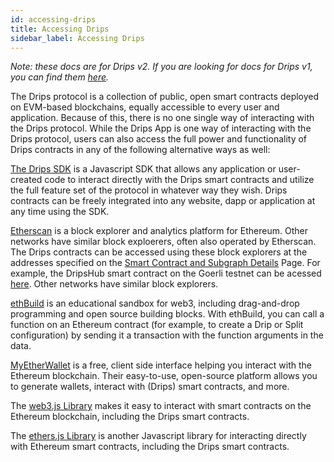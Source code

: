 ```yaml
---
id: accessing-drips
title: Accessing Drips
sidebar_label: Accessing Drips
---
```

*Note: these docs are for Drips v2. If you are looking for docs for Drips v1, you can find them [here][v1].*

The Drips protocol is a collection of public, open smart contracts deployed on EVM-based blockchains, equally accessible
to every user
and application. Because of this, there is no one single way of interacting with the Drips protocol. While the Drips App is
one way of interacting with the Drips protocol, users can also access the full power and functionality of Drips contracts in 
any of the following alternative ways as well:

[The Drips SDK][sd] is a Javascript SDK that allows any application or user-created code to interact directly with the Drips smart contracts and utilize the full feature set of the protocol in whatever way they wish. Drips contracts can be freely integrated into
any website, dapp or application at any time using the SDK.

<a href="https://etherscan.io/" target="_blank">Etherscan</a> is a block explorer and analytics platform for Ethereum. Other networks have similar block exploerers,
often also operated by Etherscan. The Drips contracts can be accessed using these block explorers at the addresses
specified on the [Smart Contract and Subgraph Details][sc] Page. For example, the DripsHub smart contract on the Goerli
testnet can be acessed [here][dh]. Other networks have similar block explorers.

[ethBuild][eb] is an educational sandbox for web3, including drag-and-drop programming and open source building blocks. With
ethBuild, you can call a function on an Ethereum contract (for example, to create a Drip or Split configuration) by
sending it a transaction with the function arguments in the data.

[MyEtherWallet][me] is a free, client side interface helping you interact with the Ethereum blockchain. Their easy-to-use, open-source platform allows you to generate wallets, interact with (Drips) smart contracts, and more.

The [web3.js Library][w3] makes it easy to interact with smart contracts on the Ethereum blockchain, including the Drips smart
contracts.

The [ethers.js Library][et] is another Javascript library for interacting directly with Ethereum smart contracts, including the
Drips smart contracts.


[v1]: https://docs.drips.network/
[sd]: /docs/js-sdk/drips-sdk
[sc]: /docs/for-developers/smart-contract-and-subgraph-details
[dh]: https://goerli.etherscan.io/address/0xB79663c5E27C1a2c93aeE2a35b273b0255638267#code
[eb]: https://eth.build/
[me]: https://www.myetherwallet.com/
[w3]: https://web3js.readthedocs.io/en/v1.7.5/
[et]: https://docs.ethers.io/v5/


